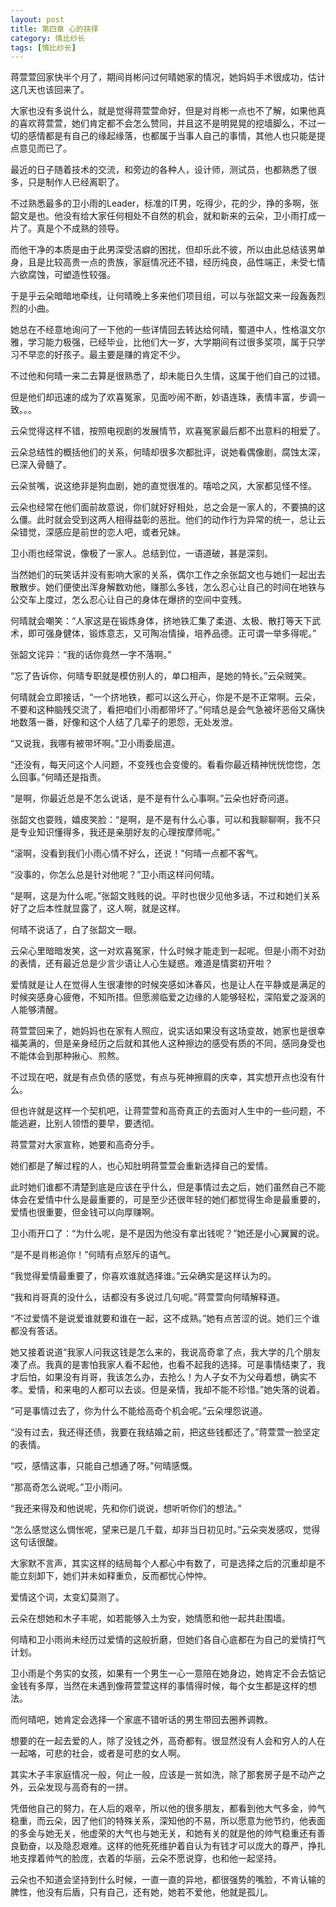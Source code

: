 ```yaml
---
layout: post
title: 第四章 心的抉择 
category: 情比纱长
tags: [情比纱长]
---
```



蒋萱萱回家快半个月了，期间肖彬问过何晴她家的情况，她妈妈手术很成功，估计这几天也该回来了。

大家也没有多说什么，就是觉得蒋萱萱命好，但是对肖彬一点也不了解，如果他真的喜欢蒋萱萱，她们肯定都不会怎么赞同，并且这不是明晃晃的挖墙脚么，不过一切的感情都是有自己的缘起缘落，也都属于当事人自己的事情，其他人也只能是提点意见而已了。

最近的日子随着技术的交流，和旁边的各种人，设计师，测试员，也都熟悉了很多，只是制作人已经离职了。

不过熟悉最多的卫小雨的Leader，标准的IT男，吃得少，花的少，挣的多啊，张韶文是也。他没有给大家任何相处不自然的机会，就和新来的云朵，卫小雨打成一片了。真是个不成熟的领导。

而他干净的本质是由于此男深受洁癖的困扰，但却乐此不彼，所以由此总结该男单身，且是比较高贵一点的贵族，家庭情况还不错，经历纯良，品性端正，未受七情六欲腐蚀，可塑造性较强。

于是乎云朵暗暗地牵线，让何晴晚上多来他们项目组，可以与张韶文来一段轰轰烈烈的小曲。

她总在不经意地询问了一下他的一些详情回去转达给何晴，蜀道中人，性格温文尔雅，学习能力极强，已经毕业，比他们大一岁，大学期间有过很多奖项，属于只学习不早恋的好孩子。最主要是赚的肯定不少。

不过他和何晴一来二去算是很熟悉了，却未能日久生情，这属于他们自己的过错。

但是他们却迅速的成为了欢喜冤家，见面吵闹不断，妙语连珠，表情丰富，步调一致。。。

云朵觉得这样不错，按照电视剧的发展情节，欢喜冤家最后都不出意料的相爱了。

云朵总结性的概括他们的关系，何晴却很多次都批评，说她看偶像剧，腐蚀太深，已深入骨髓了。

云朵贫嘴，说这绝非是狗血剧，她的直觉很准的。嘻哈之风，大家都见怪不怪。

云朵也经常在他们面前故意说，你们就好好相处，总之会是一家人的，不要搞的这么僵。此时就会受到这两人相得益彰的恶批。他们的动作行为异常的统一，总让云朵错觉，深感应是前世的恋人吧，或者兄妹。

卫小雨也经常说，像极了一家人。总结到位，一语道破，甚是深刻。

当然她们的玩笑话并没有影响大家的关系，偶尔工作之余张韶文也与她们一起出去散散步。她们便使出浑身解数劝他，赚那么多钱，怎么忍心让自己的时间在地铁与公交车上度过，怎么忍心让自己的身体在爆挤的空间中变残。

何晴就会嘲笑：“人家这是在锻炼身体，挤地铁汇集了柔道、太极、散打等天下武术，即可强身健体，锻炼意志，又可陶冶情操，培养品德。正可谓一举多得呢。”

张韶文诧异：“我的话你竟然一字不落啊。”

“忘了告诉你，何晴专职就是模仿别人的，单口相声，是她的特长。”云朵贼笑。

何晴就会立即接话，“一个挤地铁，都可以这么开心，你是不是不正常啊。云朵，不要和这种脑残交流了，看把咱们小雨都带坏了。”何晴总是会气急被坏恶俗又痛快地数落一番，好像和这个人结了几辈子的恩怨，无处发泄。

“又说我，我哪有被带坏啊。”卫小雨委屈道。

“还没有，每天问这个人问题，不变残也会变傻的。看看你最近精神恍恍惚惚，怎么回事。”何晴还是指责。

“是啊，你最近总是不怎么说话，是不是有什么心事啊。”云朵也好奇问道。

张韶文也耍贱，嬉皮笑脸：“是啊，是不是有什么心事，可以和我聊聊啊，我不只是专业知识懂得多，我还是亲朋好友的心理按摩师呢。”

“滚啊，没看到我们小雨心情不好么，还说！”何晴一点都不客气。

“没事的，你怎么总是针对他呢？”卫小雨这样问何晴。

“是啊，这是为什么呢。”张韶文贱贱的说。平时也很少见他多话，不过和她们关系好了之后本性就显露了，这人啊，就是这样。

何晴不说话了，白了张韶文一眼。

云朵心里暗暗发笑，这一对欢喜冤家，什么时候才能走到一起呢。但是小雨不对劲的表情，还有最近总是少言少语让人心生疑惑。难道是情窦初开啦？

爱情就是让人在觉得人生很凄惨的时候突感如沐春风，也是让人在平静或是满足的时候突感身心疲倦，不知所措。但愿濒临爱之边缘的人能够轻松，深陷爱之漩涡的人能够清醒。

蒋萱萱回来了，她妈妈也在家有人照应，说实话如果没有这场变故，她家也是很幸福美满的，但是亲身经历之后就和其他人这种擦边的感受有质的不同，感同身受也不能体会到那种揪心、煎熬。

不过现在吧，就是有点负债的感觉，有点与死神擦肩的庆幸，其实想开点也没有什么。

但也许就是这样一个契机吧，让蒋萱萱和高奇真正的去面对人生中的一些问题，不能逃避，比别人领悟的要早，要透彻。

蒋萱萱对大家宣称，她要和高奇分手。

她们都是了解过程的人，也心知肚明蒋萱萱会重新选择自己的爱情。

此时她们谁都不清楚到底是应该在乎什么，但是事情过去之后，她们虽然自己不能体会在爱情中什么是最重要的，可是至少还很年轻的她们都觉得生命是最重要的，爱情也很重要，但金钱可以向厚赚啊。

卫小雨开口了：“为什么呢，是不是因为他没有拿出钱呢？”她还是小心翼翼的说。

“是不是肖彬追你！”何晴有点怒斥的语气。

“我觉得爱情最重要了，你喜欢谁就选择谁。”云朵确实是这样认为的。

“我和肖哥真的没什么，话都没有多说过几句呢。”蒋萱萱向何晴解释道。

“不过爱情不是说爱谁就要和谁在一起，这不成熟。”她有点苦涩的说。她们三个谁都没有答话。

她又接着说道“我家人问我这钱是怎么来的，我说高奇拿了点，我大学的几个朋友凑了点。我真的是害怕我家人看不起他，也看不起我的选择。可是事情结束了，我才后怕，如果没有肖哥，我该怎么办，去抢么！为人子女不为父母着想，确实不孝。爱情，和来电的人都可以去谈。但是亲情，我却不能不珍惜。”她失落的说着。

“可是事情过去了，你为什么不能给高奇个机会呢。”云朵埋怨说道。

“没有过去，我还得还债，我要在我结婚之前，把这些钱都还了。”蒋萱萱一脸坚定的表情。

“哎，感情这事，只能自己想通了呀。”何晴感慨。

“那高奇怎么说呢。”卫小雨问。

“我还来得及和他说呢，先和你们说说，想听听你们的想法。”

“怎么感觉这么惆怅呢，望来已是几千载，却非当日初见时。”云朵突发感叹，觉得这句话很酸。

大家默不言声，其实这样的结局每个人都心中有数了，可是选择之后的沉重却是不能立刻卸下，她们并未如释重负，反而都忧心忡忡。

爱情这个词，太变幻莫测了。

云朵在想她和木子丰呢，如若能够入土为安，她情愿和他一起共赴围墙。

何晴和卫小雨尚未经历过爱情的这般折磨，但她们各自心底都在为自己的爱情打气计划。

卫小雨是个务实的女孩，如果有一个男生一心一意陪在她身边，她肯定不会去惦记金钱有多厚，当然在未遇到像蒋萱萱这样的事情得时候，每个女生都是这样的想法。

而何晴吧，她肯定会选择一个家底不错听话的男生带回去圈养调教。

想要的在一起去爱的人，除了没钱之外，高奇都有。很显然没有人会和穷人的人在一起咯，可悲的社会，或者是可悲的女人啊。

其实木子丰家庭情况一般，何止一般，应该是一贫如洗，除了那套房子是不动产之外，云朵发现与高奇有的一拼。

凭借他自己的努力，在人后的艰辛，所以他的很多朋友，都看到他大气多金，帅气稳重，而云朵，因了他们的特殊关系，深知他的不易，所以愿意为他节约，他表面的多金与她无关，他虚荣的大气也与她无关，和她有关的就是他的帅气稳重还有善良勤奋，以及隐忍艰难。这样的他死死维护着自认为有钱才可以庞大的尊严，挣扎地支撑着帅气的脸庞，衣着的华丽，云朵不愿说穿，也和他一起坚持。

云朵也不知道会坚持到什么时候，一直一直的异地，都很强势的嘴脸，不肯认输的脾性，他没有后盾，只有自己，还有她，她若不爱他，他就是孤儿。

